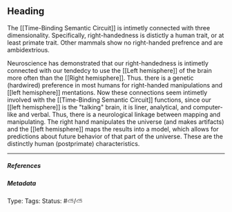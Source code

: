 ## Heading  # 

The [[Time-Binding Semantic Circuit]] is intimetly connected with three dimensionality. Specifically, right-handedness is distictly a human trait, or at least primate trait. Other mammals show no right-handed prefrence and are ambidextrious. 

Neuroscience has demonstrated that our right-handedness is intimetly connected with our tendedcy to use the [[Left hemisphere]] of the brain more often than the [[Right hemisphere]]. Thus. there is a genetic (hardwired) preference in most humans for right-handed manipulations and [[left hemisphere]] mentations. Now these connections seem intimetly involved with the [[Time-Binding Semantic Circuit]] functions, since our [[left hemisphere]] is the "talking" brain, it is liner, analytical, and computer-like and verbal. Thus, there is a neurological linkage between mapping and manipulating. The right hand manipulates the universe (and makes artifacts) and the [[left hemisphere]] maps the results into a model, which allows for predictions about future behavior of that part of the universe. These are the distinctly human (postprimate) characteristics.

___

##### References



##### Metadata

Type: 
Tags:
Status: #⛅️/⛅️ 